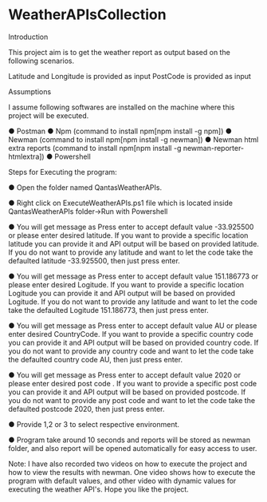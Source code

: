 # WeatherAPIsCollection


 Introduction

This project aim is to get the weather report as output based on the following scenarios.

 Latitude and Longitude is provided as input
 PostCode is provided as input

	
 Assumptions

I assume following softwares are installed on the machine where this project will be executed.

●	Postman
●	Npm (command to install npm[npm install -g npm])
●	Newman (command to install npm[npm install -g newman])
●	Newman html extra reports (command to install npm[npm install -g newman-reporter-htmlextra])
●	Powershell

Steps for Executing the program:

●	Open the folder named QantasWeatherAPIs.

●	Right click on ExecuteWeatherAPIs.ps1 file which is located inside QantasWeatherAPIs folder->Run with Powershell


●	You will get message as Press enter to accept default value -33.925500 or please enter desired latitude. If you want to provide a specific location latitude you can provide it and API output will be based on provided latitude. If you do not want to provide any latitude and want to let the code take the defaulted latitude -33.925500, then just  press enter.

●	You will get message as Press enter to accept default value 151.186773 or please enter desired Logitude. If you want to provide a specific location Logitude you can provide it and API output will be based on provided Logitude. If you do not want to provide any latitude and want to let the code take the defaulted Logitude 151.186773, then just  press enter.


●	You will get message as Press enter to accept default value AU or please enter desired CountryCode. If you want to provide a specific country code you can provide it and API output will be based on provided country code. If you do not want to provide any country code and want to let the code take the defaulted country code AU, then just  press enter.


●	You will get message as Press enter to accept default value 2020 or please enter desired post code . If you want to provide a specific post code you can provide it and API output will be based on provided postcode. If you do not want to provide any post code and want to let the code take the defaulted postcode 2020, then just  press enter.


●	Provide 1,2 or 3 to select respective environment.

●	Program take around 10 seconds and reports will be stored as newman folder, and also report will be opened automatically for easy access to user.

Note: I have also recorded two videos on how to execute the project and how to view the results with newman. One video shows how to execute the program with default values, and other video with dynamic values for executing the weather API's. Hope you like the project.

